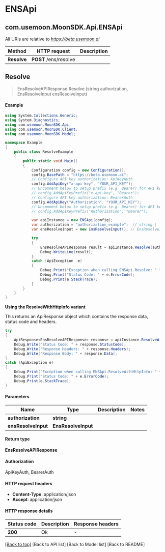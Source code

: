 # ENSApi

## com.usemoon.MoonSDK.Api.ENSApi

All URIs are relative to _https://beta.usemoon.ai_

| Method      | HTTP request          | Description |
| ----------- | --------------------- | ----------- |
| **Resolve** | **POST** /ens/resolve |             |

## **Resolve**

> EnsResolveAPIResponse Resolve (string authorization, EnsResolveInput ensResolveInput)

#### Example

```csharp
using System.Collections.Generic;
using System.Diagnostics;
using com.usemoon.MoonSDK.Api;
using com.usemoon.MoonSDK.Client;
using com.usemoon.MoonSDK.Model;

namespace Example
{
    public class ResolveExample
    {
        public static void Main()
        {
            Configuration config = new Configuration();
            config.BasePath = "https://beta.usemoon.ai";
            // Configure API key authorization: ApiKeyAuth
            config.AddApiKey("x-api-key", "YOUR_API_KEY");
            // Uncomment below to setup prefix (e.g. Bearer) for API key, if needed
            // config.AddApiKeyPrefix("x-api-key", "Bearer");
            // Configure API key authorization: BearerAuth
            config.AddApiKey("Authorization", "YOUR_API_KEY");
            // Uncomment below to setup prefix (e.g. Bearer) for API key, if needed
            // config.AddApiKeyPrefix("Authorization", "Bearer");

            var apiInstance = new ENSApi(config);
            var authorization = "authorization_example";  // string | 
            var ensResolveInput = new EnsResolveInput(); // EnsResolveInput | 

            try
            {
                EnsResolveAPIResponse result = apiInstance.Resolve(authorization, ensResolveInput);
                Debug.WriteLine(result);
            }
            catch (ApiException  e)
            {
                Debug.Print("Exception when calling ENSApi.Resolve: " + e.Message);
                Debug.Print("Status Code: " + e.ErrorCode);
                Debug.Print(e.StackTrace);
            }
        }
    }
}
```

**Using the ResolveWithHttpInfo variant**

This returns an ApiResponse object which contains the response data, status code and headers.

```csharp
try
{
    ApiResponse<EnsResolveAPIResponse> response = apiInstance.ResolveWithHttpInfo(authorization, ensResolveInput);
    Debug.Write("Status Code: " + response.StatusCode);
    Debug.Write("Response Headers: " + response.Headers);
    Debug.Write("Response Body: " + response.Data);
}
catch (ApiException e)
{
    Debug.Print("Exception when calling ENSApi.ResolveWithHttpInfo: " + e.Message);
    Debug.Print("Status Code: " + e.ErrorCode);
    Debug.Print(e.StackTrace);
}
```

#### Parameters

| Name                | Type                | Description | Notes |
| ------------------- | ------------------- | ----------- | ----- |
| **authorization**   | **string**          |             |       |
| **ensResolveInput** | **EnsResolveInput** |             |       |

#### Return type

**EnsResolveAPIResponse**

#### Authorization

ApiKeyAuth, BearerAuth

#### HTTP request headers

* **Content-Type**: application/json
* **Accept**: application/json

#### HTTP response details

| Status code | Description | Response headers |
| ----------- | ----------- | ---------------- |
| **200**     | Ok          | -                |

[\[Back to top\]](broken-reference) \[Back to API list] \[Back to Model list] \[Back to README]
